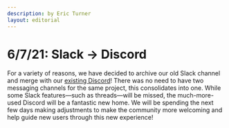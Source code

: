 ```yaml
---
description: by Eric Turner
layout: editorial
---
```


# 6/7/21: Slack → Discord

For a variety of reasons, we have decided to archive our old Slack channel and merge with our [existing Discord](https://discord.gg/wMqex8nKZJ)! There was no need to have two messaging channels for the same project, this consolidates into one. While some Slack features—such as threads—will be missed, the much-more-used Discord will be a fantastic new home. We will be spending the next few days making adjustments to make the community more welcoming and help guide new users through this new experience!
